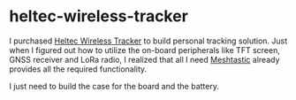 # heltec-wireless-tracker

I purchased [Heltec Wireless Tracker](https://heltec.org/project/wireless-tracker/)
to build personal tracking solution. Just when I figured out how to utilize the on-board
peripherals like TFT screen, GNSS receiver and LoRa radio, I realized that all I need
[Meshtastic](https://meshtastic.org/) already provides all the required functionality.

I just need to build the case for the board and the battery.
